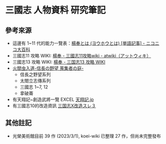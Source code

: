 # 三國志 人物資料 研究筆記

## 參考來源

- 這邊有 1~11 代的能力一覽表：[楊奉とは (ヨウホウとは) \[単語記事\] - ニコニコ大百科](https://dic.nicovideo.jp/a/%E6%A5%8A%E5%A5%89)
- 三國志11 攻略 WIKI: [楊奉 - 三國志11攻略wiki - atwiki（アットウィキ）](https://w.atwiki.jp/sangokushi11/pages/795.html)
- 三國志13 攻略 WIKI: [楊奉 - 三国志13 攻略 WIKI](http://sangokushi13wiki.wiki.fc2.com/wiki/%E6%A5%8A%E5%A5%89)
- [火間虫入道-信長の野望 蒐集者の庭-](http://hima.que.ne.jp/)
  - 信長之野望系列
  - 太閤立志傳系列
  - 三國志 1~7, 12
  - 拿破崙
- 有天翔記~創造武將一覽 EXCEL [天翔記.jp](https://xn--rssu31gj1g.jp/)
- 有三國志10的改造資訊 [三国志Ⅹ改造スレ３](https://game13.5ch.net/test/read.cgi/gamehis/1098017701/)

## 其他註記

- 光榮美術館目前 39 作 (2023/3/1), koei-wiki 已整理 27 作，但尚未完整發布
